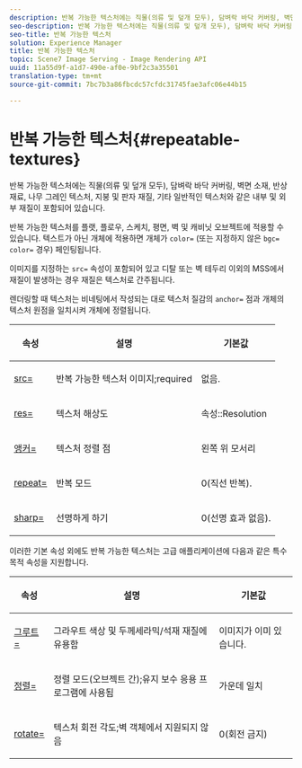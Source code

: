 ```yaml
---
description: 반복 가능한 텍스처에는 직물(의류 및 덮개 모두), 담벼락 바닥 커버링, 벽면 소재, 반상 재료, 나무 그레인 텍스처, 지붕 및 판자 재질, 기타 일반적인 텍스처와 같은 내부 및 외부 재질이 포함되어 있습니다.
seo-description: 반복 가능한 텍스처에는 직물(의류 및 덮개 모두), 담벼락 바닥 커버링, 벽면 소재, 반상 재료, 나무 그레인 텍스처, 지붕 및 판자 재질, 기타 일반적인 텍스처와 같은 내부 및 외부 재질이 포함되어 있습니다.
seo-title: 반복 가능한 텍스처
solution: Experience Manager
title: 반복 가능한 텍스처
topic: Scene7 Image Serving - Image Rendering API
uuid: 11a55d9f-a1d7-490e-af0e-9bf2c3a35501
translation-type: tm+mt
source-git-commit: 7bc7b3a86fbcdc57cfdc31745fae3afc06e44b15

---
```



# 반복 가능한 텍스처{#repeatable-textures}

반복 가능한 텍스처에는 직물(의류 및 덮개 모두), 담벼락 바닥 커버링, 벽면 소재, 반상 재료, 나무 그레인 텍스처, 지붕 및 판자 재질, 기타 일반적인 텍스처와 같은 내부 및 외부 재질이 포함되어 있습니다.

반복 가능한 텍스처를 플랫, 플로우, 스케치, 평면, 벽 및 캐비닛 오브젝트에 적용할 수 있습니다. 텍스트가 아닌 개체에 적용하면 개체가 `color=` (또는 지정하지 않은 `bgc=` `color=` 경우) 페인팅됩니다.

이미지를 지정하는 `src=` 속성이 포함되어 있고 디탈 또는 벽 테두리 이외의 MSS에서 재질이 발생하는 경우 재질은 텍스처로 간주됩니다.

렌더링할 때 텍스처는 비네팅에서 작성되는 대로 텍스처 질감의 `anchor=` 점과 개체의 텍스처 원점을 일치시켜 개체에 정렬됩니다.

<table id="table_992A6E93E4274B598A236F8F728F017A"> 
 <thead> 
  <tr> 
   <th colname="col1" class="entry"> <p>속성 </p> </th> 
   <th colname="col2" class="entry"> <p>설명 </p> </th> 
   <th colname="col3" class="entry"> <p>기본값 </p> </th> 
  </tr> 
 </thead>
 <tbody> 
  <tr> 
   <td colname="col1"> <p> <a href="../../../../../../ir-api/http-protocol/image-rendering-api-ref/c-ir-http-protocol-ref/c-ir-http-protocol-command-reference/r-ir-src.md#reference-62c98abad22149d68d405ed6aaff8272" type="reference" format="dita" scope="local"> <span class="codeph"> src= </span></a> </p> </td> 
   <td colname="col2"> <p>반복 가능한 텍스처 이미지;required </p> </td> 
   <td colname="col3"> <p>없음. </p> </td> 
  </tr> 
  <tr> 
   <td colname="col1"> <p> <a href="../../../../../../ir-api/http-protocol/image-rendering-api-ref/c-ir-http-protocol-ref/c-ir-http-protocol-command-reference/r-ir-res.md#reference-0ad9de8887144c83a6db97b4994f7c04" type="reference" format="dita" scope="local"> <span class="codeph"> res= </span></a> </p> </td> 
   <td colname="col2"> <p>텍스처 해상도 </p> </td> 
   <td colname="col3"> <span class="codeph"> 속성::Resolution </span> </td> 
  </tr> 
  <tr> 
   <td colname="col1"> <p> <a href="../../../../../../ir-api/http-protocol/image-rendering-api-ref/c-ir-http-protocol-ref/c-ir-http-protocol-command-reference/r-ir-http-anchor.md#reference-d53923d785c9442997dc7f2199524c26" type="reference" format="dita" scope="local"> <span class="codeph"> 앵커= </span></a> </p> </td> 
   <td colname="col2"> <p>텍스처 정렬 점 </p> </td> 
   <td colname="col3"> <p>왼쪽 위 모서리 </p> </td> 
  </tr> 
  <tr> 
   <td colname="col1"> <p> <a href="../../../../../../ir-api/http-protocol/image-rendering-api-ref/c-ir-http-protocol-ref/c-ir-http-protocol-command-reference/r-ir-http-repeat.md#reference-37749da8233f42599ecf4731055fb7d8" type="reference" format="dita" scope="local"> <span class="codeph"> repeat= </span></a> </p> </td> 
   <td colname="col2"> <p>반복 모드 </p> </td> 
   <td colname="col3"> <p>0(직선 반복). </p> </td> 
  </tr> 
  <tr> 
   <td colname="col1"> <p> <a href="../../../../../../ir-api/http-protocol/image-rendering-api-ref/c-ir-http-protocol-ref/c-ir-http-protocol-command-reference/r-ir-http-sharp.md#reference-acdd87f6b5de4e3a85e5d3c03022a35a" type="reference" format="dita" scope="local"> <span class="codeph"> sharp= </span></a> </p> </td> 
   <td colname="col2"> <p>선명하게 하기 </p> </td> 
   <td colname="col3"> <p>0(선명 효과 없음). </p> </td> 
  </tr> 
 </tbody> 
</table>

이러한 기본 속성 외에도 반복 가능한 텍스처는 고급 애플리케이션에 다음과 같은 특수 목적 속성을 지원합니다.

<table id="table_A97365804CB143DEB31F26A65DA3CE04"> 
 <thead> 
  <tr> 
   <th colname="col1" class="entry"> <p>속성 </p> </th> 
   <th colname="col2" class="entry"> <p>설명 </p> </th> 
   <th colname="col3" class="entry"> <p>기본값 </p> </th> 
  </tr> 
 </thead>
 <tbody> 
  <tr> 
   <td colname="col1"> <p> <a href="../../../../../../ir-api/http-protocol/image-rendering-api-ref/c-ir-http-protocol-ref/c-ir-http-protocol-command-reference/r-ir-grout.md#reference-73651cbbbc344adba2626ef950d3672a" type="reference" format="dita" scope="local"> <span class="codeph"> 그루트= </span></a> </p> </td> 
   <td colname="col2"> <p>그라우트 색상 및 두께세라믹/석재 재질에 유용함 </p> </td> 
   <td colname="col3"> <p>이미지가 이미 있습니다. </p> </td> 
  </tr> 
  <tr> 
   <td colname="col1"> <p> <a href="../../../../../../ir-api/http-protocol/image-rendering-api-ref/c-ir-http-protocol-ref/c-ir-http-protocol-command-reference/r-ir-align.md#reference-4d63baa522ce42f9b15167ba34c5c6a7" type="reference" format="dita" scope="local"> <span class="codeph"> 정렬= </span></a> </p> </td> 
   <td colname="col2"> <p>정렬 모드(오브젝트 간);유지 보수 응용 프로그램에 사용됨 </p> </td> 
   <td colname="col3"> <p>가운데 일치 </p> </td> 
  </tr> 
  <tr> 
   <td colname="col1"> <p> <a href="../../../../../../ir-api/http-protocol/image-rendering-api-ref/c-ir-http-protocol-ref/c-ir-http-protocol-command-reference/r-ir-rotate.md#reference-3745d74a913e4065b7ac009fb4fd9e3c" type="reference" format="dita" scope="local"> <span class="codeph"> rotate= </span> </a> </p> </td> 
   <td colname="col2"> <p>텍스처 회전 각도;벽 객체에서 지원되지 않음 </p> </td> 
   <td colname="col3"> <p>0(회전 금지) </p> </td> 
  </tr> 
 </tbody> 
</table>

